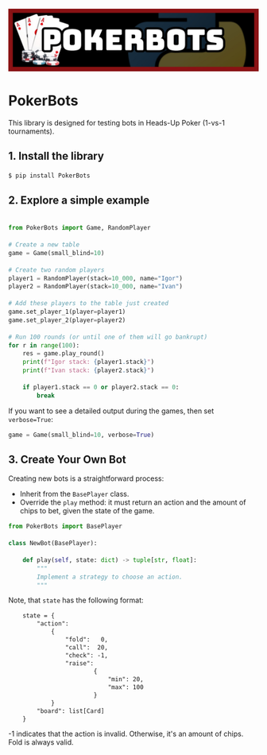 ![alt text](PokerBots/images/pokerbots_logo.jpg)


# PokerBots

This library is designed for testing bots in Heads-Up Poker (1-vs-1 tournaments).

## 1. Install the library
```bash
$ pip install PokerBots
```

## 2. Explore a simple example
```python

from PokerBots import Game, RandomPlayer

# Create a new table
game = Game(small_blind=10)

# Create two random players
player1 = RandomPlayer(stack=10_000, name="Igor")
player2 = RandomPlayer(stack=10_000, name="Ivan")

# Add these players to the table just created
game.set_player_1(player=player1)
game.set_player_2(player=player2)

# Run 100 rounds (or until one of them will go bankrupt)
for r in range(100):
    res = game.play_round()
    print(f"Igor stack: {player1.stack}")
    print(f"Ivan stack: {player2.stack}")

    if player1.stack == 0 or player2.stack == 0:
        break
```

If you want to see a detailed output during the games, then set ```verbose=True```:

```python
game = Game(small_blind=10, verbose=True)
```

## 3. Create Your Own Bot

Creating new bots is a straightforward process:

- Inherit from the `BasePlayer` class.
- Override the `play` method: it must return an action and the amount of chips to bet, given the state of the game.

```python
from PokerBots import BasePlayer

class NewBot(BasePlayer):

    def play(self, state: dict) -> tuple[str, float]:
        """
        Implement a strategy to choose an action.
        """
```

Note, that ```state``` has the following format:
```
    state = {
        "action":
            {
                "fold":   0,
                "call":  20,
                "check": -1,
                "raise":
                        {
                            "min": 20,
                            "max": 100
                        }
            }
        "board": list[Card]
    }
```

-1 indicates that the action is invalid. Otherwise, it's an amount of chips. Fold is always valid.